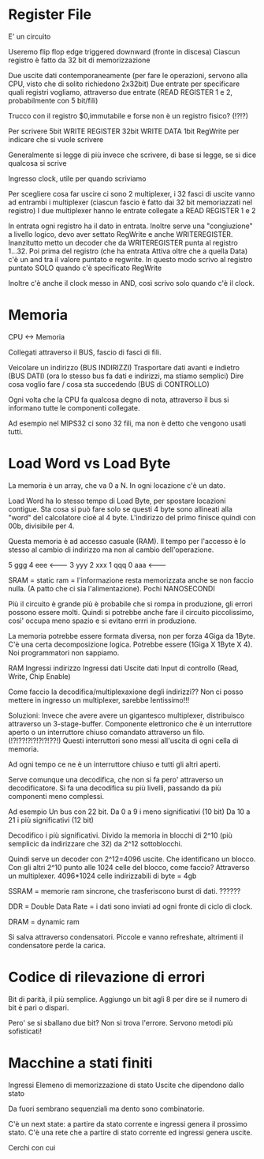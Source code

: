# Register File
E' un circuito

Useremo flip flop edge triggered downward (fronte in discesa)
Ciascun registro è fatto da 32 bit di memorizzazione

Due uscite dati contemporaneamente (per fare le operazioni, servono alla CPU, visto che di solito richiedono 2x32bit)
Due entrate per specificare quali registri vogliamo, attraverso due entrate (READ REGISTER 1 e 2, probabilmente con 5 bit/fili)

Trucco con il registro $0,immutabile e forse non è un registro fisico? (!?!?)

Per scrivere 
5bit WRITE REGISTER 
32bit WRITE DATA
1bit RegWrite per indicare che si vuole scrivere

Generalmente si legge di più invece che scrivere, di base si legge, se si dice qualcosa si scrive

Ingresso clock, utile per quando scriviamo 

Per scegliere cosa far uscire ci sono 2 multiplexer, i 32 fasci di uscite vanno ad entrambi i multiplexer (ciascun fascio è fatto dai 32 bit memoriazzati nel registro)
I due multiplexer hanno le entrate collegate a READ REGISTER 1 e 2

In entrata ogni registro ha il dato in entrata. Inoltre serve una "congiuzione" a livello logico, devo aver settato RegWrite e anche WRITEREGISTER. Inanzitutto metto un decoder che da WRITEREGISTER punta al registro 1...32. Poi prima del registro (che ha entrata Attiva oltre che a quella Data) c'è un and tra il valore puntato e regwrite. 
In questo modo scrivo al registro puntato SOLO quando c'è specificato RegWrite

Inoltre c'è anche il clock messo in AND, così scrivo solo quando c'è il clock.


# Memoria

CPU <-> Memoria 

Collegati attraverso il BUS, fascio di fasci di fili.

Veicolare un indirizzo (BUS INDIRIZZI)
Trasportare dati avanti e indietro (BUS DATI) (ora lo stesso bus fa dati e indirizzi, ma stiamo semplici)
Dire cosa voglio fare / cosa sta succedendo (BUS di CONTROLLO)

Ogni volta che la CPU fa qualcosa degno di nota, attraverso il bus si informano tutte le componenti collegate.

Ad esempio nel MIPS32 ci sono 32 fili, ma non è detto che vengono usati tutti.


# Load Word vs Load Byte

La memoria è un array, che va 0 a N. In ogni locazione c'è un dato.

Load Word ha lo stesso tempo di Load Byte, per spostare locazioni contigue.
Sta cosa si può fare solo se questi 4 byte sono allineati alla "word" del calcolatore cioè al 4 byte. L'indirizzo del primo finisce quindi con 00b, divisibile per 4.

Questa memoria è ad accesso casuale (RAM). Il tempo per l'accesso è lo stesso al cambio di indirizzo ma non al cambio dell'operazione.

5 ggg 
4 eee <---
3 yyy
2 xxx
1 qqq 
0 aaa <---

SRAM = static ram = l'informazione resta memorizzata anche se non faccio nulla. (A patto che ci sia l'alimentazione). Pochi NANOSECONDI

Più il circuito è grande più è probabile che si rompa in produzione, gli errori possono essere molti. Quindi si potrebbe anche fare il circuito piccolissimo, cosi' occupa meno spazio e si evitano errri in produzione. 

La memoria potrebbe essere formata diversa, non per forza 4Giga da 1Byte. C'è una certa decomposizione logica. Potrebbe essere (1Giga X 1Byte X 4). Noi programmatori non sappiamo.

RAM 
Ingressi indirizzo 
Ingressi dati
Uscite dati
Input di controllo (Read, Write, Chip Enable)

Come faccio la decodifica/multiplexaxione degli indirizzi?? Non ci posso mettere in ingresso un multiplexer, sarebbe lentissimo!!! 

Soluzioni:
Invece che avere avere un gigantesco multiplexer, distribuisco attraverso un 3-stage-buffer. Componente elettronico che è un interruttore aperto o un interruttore chiuso comandato attraverso un filo.
(!?!??!?!?!?!?!??!)
Questi interruttori sono messi all'uscita di ogni cella di memoria.

Ad ogni tempo ce ne è un interruttore chiuso e tutti gli altri aperti.

Serve comunque una decodifica, che non si fa pero' attraverso un decodificatore.  Si fa una decodifica su più livelli, passando da più componenti meno complessi.

Ad esempio
Un bus con 22 bit. 
Da 0 a 9 i meno significativi (10 bit)
Da 10 a 21 i più significativi (12 bit)

Decodifico i più significativi. Divido la memoria in blocchi di 2^10 (più semplicic da indirizzare che 32) da 2^12 sottoblocchi. 

Quindi serve un decoder con 2^12=4096 uscite. Che identificano un blocco.
Con gli altri 2^10 punto alle 1024 celle del blocco, come faccio? Attraverso un multiplexer.  4096*1024 celle indirizzabili di byte = 4gb  

SSRAM = memorie ram sincrone, che trasferiscono burst di dati.  ??????

DDR = Double Data Rate = i dati sono inviati ad ogni fronte di ciclo di clock.


DRAM = dynamic ram

Si salva attraverso condensatori. Piccole e vanno refreshate, altrimenti il condensatore perde la carica.   


# Codice di rilevazione di errori
Bit di parità, il più semplice.
Aggiungo un bit agli 8 per dire se il numero di bit è pari o dispari.

Pero' se si sballano due bit? Non si trova l'errore.
Servono metodi più sofisticati!

# Macchine a stati finiti

Ingressi
Elemeno di memorizzazione di stato
Uscite che dipendono dallo stato

Da fuori sembrano sequenziali ma dento sono combinatorie.

C'è un next state: a partire da stato corrente e ingressi genera il prossimo stato. 
C'è una rete che a partire di stato corrente ed ingressi genera uscite.

Cerchi con cui 